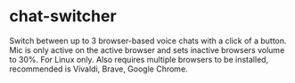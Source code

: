 # chat-switcher
Switch between up to 3 browser-based voice chats with a click of a button. Mic is only active on the active browser and sets inactive browsers volume to 30%. For Linux only. Also requires multiple browsers to be installed, recommended is Vivaldi, Brave, Google Chrome. 

